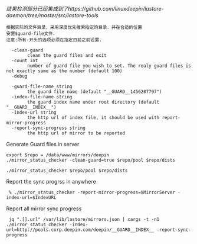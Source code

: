 *结果检测部分已经集成到了https://github.com/linuxdeepin/lastore-daemon/tree/master/src/lastore-tools*

```
根据实际的文件目录，采用深度优先搜索指定的目录．并在合适的位置
安置$guard-file文件．
注意:所有-开头的选项必须在指定目前之前设置.

  -clean-guard
    	clean the guard files and exit
  -count int
    	number of guard file you wish to set. The realy guard files is not exactly same as the number (default 100)
  -debug
    	
  -guard-file-name string
    	the guard file name (default "__GUARD__1456207797")
  -index-file-name string
    	the guard index name under root directory (default "__GUARD__INDEX__")
  -index-url string
    	the http url of index file, it should be used with report-mirror-progress
  -report-sync-progress string
    	the http url of mirror to be reported

```

Generate Guard files in server
```
export $repo = /data/www/mirrors/deepin
./mirror_status_checker -clean-guard=true $repo/pool $repo/dists

./mirror_status_checker $repo/pool $repo/dists
```

Report the sync progrss in anywhere
```
 % ./mirror_status_checker -report-mirror-progress=$MirrorServer -index-url=$IndexURL
```


Report all mirror sync progress
```
 jq ".[].url" /var/lib/lastore/mirrors.json | xargs -t -n1 ./mirror_status_checker -index-url=http://pools.corp.deepin.com/deepin/__GUARD__INDEX__ -report-sync-progress
```
